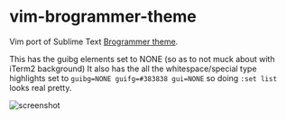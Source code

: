 # vim-brogrammer-theme
Vim port of Sublime Text [Brogrammer theme](https://github.com/kenwheeler/brogrammer-theme).

This has the guibg elements set to NONE (so as to not muck about with iTerm2 background)
It also has the all the whitespace/special type highlights set to `guibg=NONE guifg=#383838 gui=NONE` so doing `:set list` looks real pretty.  

![screenshot](https://cloud.githubusercontent.com/assets/431892/9066828/2d120878-3ab0-11e5-87e5-11e31b583996.jpg)
